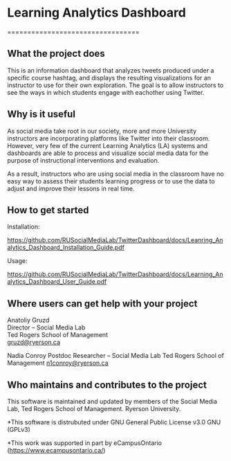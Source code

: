 # Learning Analytics Dashboard
=================================


What the project does
---------------------

This is an information dashboard that analyzes tweets produced under a specific course hashtag, and displays the resulting visualizations for an instructor to use for their own exploration. The goal is to allow instructors to see the ways in which students engage with eachother using Twitter. 


Why is it useful
----------------

As social media take root in our society, more and more University instructors are incorporating platforms like Twitter into their classroom. However, very few of the current Learning Analytics (LA) systems and dashboards are able to process and visualize social media data for the purpose of instructional interventions and evaluation. 

As a result, instructors who are using social media in the classroom have no easy way to assess their students learning progress or to use the data to adjust and improve their lessons in real time. 


How to get started 
------------------

Installation:

https://github.com/RUSocialMediaLab/TwitterDashboard/docs/Leanring_Analytics_Dashboard_Installation_Guide.pdf

Usage:

https://github.com/RUSocialMediaLab/TwitterDashboard/docs/Learning_Analytics_Dashboard_User_Guide.pdf



Where users can get help with your project
------------------------------------------
Anatoliy Gruzd				 
Director – Social Media Lab			
Ted Rogers School of Management  		
gruzd@ryerson.ca			

Nadia Conroy
Postdoc Researcher – Social Media Lab
Ted Rogers School of Management
n1conroy@ryerson.ca


Who maintains and contributes to the project
--------------------------------------------
This software is maintained and updated by members of the Social Media Lab, Ted Rogers School of Management. Ryerson University.

*This software is distrubuted under GNU General Public License v3.0 GNU (GPLv3)

*This work was supported in part by eCampusOntario (https://www.ecampusontario.ca/)
